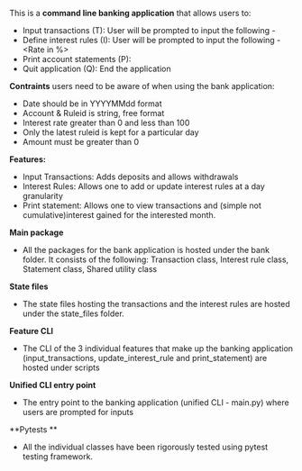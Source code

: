 This is a **command line banking application** that allows users to:
- Input transactions (T): User will be prompted to input the following - <Date> <Account> <Type> <Amount>
- Define interest rules (I): User will be prompted to input the following - <Date> <RuleID> <Rate in %>
- Print account statements (P): <Account> <Year><Month>
- Quit application (Q): End the application

**Contraints** users need to be aware of when using the bank application:
- Date should be in YYYYMMdd format
- Account & Ruleid is string, free format
- Interest rate greater than 0 and less than 100
- Only the latest ruleid is kept for a particular day
- Amount must be greater than 0

**Features:**
- Input Transactions: Adds deposits and allows withdrawals
- Interest Rules: Allows one to add or update interest rules at a day granularity
- Print statement: Allows one to view transactions and (simple not cumulative)interest gained for the interested month.

**Main package**
- All the packages for the bank application is hosted under the bank folder. It consists of the following: Transaction class, Interest rule class, Statement class, Shared utility class 

**State files**
- The state files hosting the transactions and the interest rules are hosted under the state_files folder.

**Feature CLI**
- The CLI of the 3 individual features that make up the banking application (input_transactions, update_interest_rule and print_statement) are hosted under scripts

**Unified CLI entry point**
- The entry point to the banking application (unified CLI - main.py) where users are prompted for inputs

**Pytests **
- All the individual classes have been rigorously tested using pytest testing framework. 
